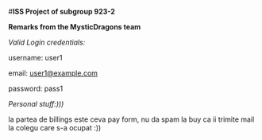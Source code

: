 #**ISS Project of subgroup 923-2**

**Remarks from the MysticDragons team**

_Valid Login credentials:_

username: user1

email: user1@example.com

password: pass1

_Personal stuff:)))_

la partea de billings este ceva pay form, nu da spam la buy ca ii trimite mail la colegu care s-a ocupat :))
